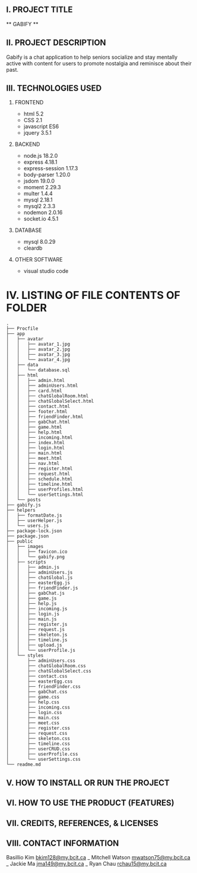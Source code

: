 ## I.    PROJECT TITLE
** GABIFY **


## II.   PROJECT DESCRIPTION
Gabify is a chat application to help seniors socialize and stay mentally active with content for users to promote nostalgia and reminisce about their past.


## III.  TECHNOLOGIES USED

1. FRONTEND
    * html              5.2
    * CSS               2.1
    * javascript        ES6
    * jquery            3.5.1

2. BACKEND
    * node.js           18.2.0
    * express           4.18.1
    * express-session   1.17.3
    * body-parser       1.20.0
    * jsdom             19.0.0
    * moment            2.29.3
    * multer            1.4.4
    * mysql             2.18.1
    * mysql2            2.3.3
    * nodemon           2.0.16
    * socket.io         4.5.1

3. DATABASE
    * mysql             8.0.29
    * cleardb

4. OTHER SOFTWARE
    * visual studio code

# IV.   LISTING OF FILE CONTENTS OF FOLDER
```
.
├── Procfile
├── app
│   ├── avatar
│   │   ├── avatar_1.jpg
│   │   ├── avatar_2.jpg
│   │   ├── avatar_3.jpg
│   │   └── avatar_4.jpg
│   ├── data
│   │   └── database.sql
│   ├── html
│   │   ├── admin.html
│   │   ├── adminUsers.html
│   │   ├── card.html
│   │   ├── chatGlobalRoom.html
│   │   ├── chatGlobalSelect.html
│   │   ├── contact.html
│   │   ├── footer.html
│   │   ├── friendFinder.html
│   │   ├── gabChat.html
│   │   ├── game.html
│   │   ├── help.html
│   │   ├── incoming.html
│   │   ├── index.html
│   │   ├── login.html
│   │   ├── main.html
│   │   ├── meet.html
│   │   ├── nav.html
│   │   ├── register.html
│   │   ├── request.html
│   │   ├── schedule.html
│   │   ├── timeline.html
│   │   ├── userProfiles.html
│   │   └── userSettings.html
│   └── posts
├── gabify.js
├── helpers
│   ├── formatDate.js
│   ├── userHelper.js
│   └── users.js
├── package-lock.json
├── package.json
├── public
│   ├── images
│   │   ├── favicon.ico
│   │   └── gabify.png
│   ├── scripts
│   │   ├── admin.js
│   │   ├── adminUsers.js
│   │   ├── chatGlobal.js
│   │   ├── easterEgg.js
│   │   ├── friendFinder.js
│   │   ├── gabChat.js
│   │   ├── game.js
│   │   ├── help.js
│   │   ├── incoming.js
│   │   ├── login.js
│   │   ├── main.js
│   │   ├── register.js
│   │   ├── request.js
│   │   ├── skeleton.js
│   │   ├── timeline.js
│   │   ├── upload.js
│   │   └── userProfile.js
│   └── styles
│       ├── adminUsers.css
│       ├── chatGlobalRoom.css
│       ├── chatGlobalSelect.css
│       ├── contact.css
│       ├── easterEgg.css
│       ├── friendFinder.css
│       ├── gabChat.css
│       ├── game.css
│       ├── help.css
│       ├── incoming.css
│       ├── login.css
│       ├── main.css
│       ├── meet.css
│       ├── register.css
│       ├── request.css
│       ├── skeleton.css
│       ├── timeline.css
│       ├── userCRUD.css
│       ├── userProfile.css
│       └── userSettings.css
└── readme.md
```

## V.    HOW TO INSTALL OR RUN THE PROJECT
## VI.   HOW TO USE THE PRODUCT (FEATURES)
## VII.  CREDITS, REFERENCES, & LICENSES
## VIII. CONTACT INFORMATION
Basillio Kim      bkim128@my.bcit.ca _
Mitchell Watson   mwatson75@my.bcit.ca _
Jackie Ma         jma149@my.bcit.ca _
Ryan Chau         rchau15@my.bcit.ca